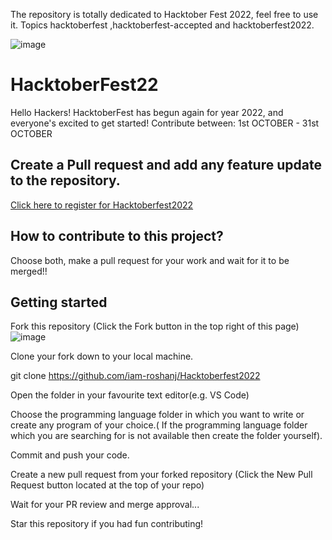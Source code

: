  The repository is totally dedicated to Hacktober Fest 2022, feel free to use it. Topics hacktoberfest ,hacktoberfest-accepted and hacktoberfest2022.

![image](https://user-images.githubusercontent.com/84196979/198001252-84a8aab2-9804-4a7a-9ae2-dd9d5a539f7b.png)



# HacktoberFest22

Hello Hackers! HacktoberFest has begun again for year 2022, and everyone's excited to get started! Contribute between:
1st OCTOBER - 31st OCTOBER

## Create a Pull request and add any feature update to the repository.

[Click here to register for Hacktoberfest2022](https://hacktoberfest.com/)

## How to contribute to this project?

Choose both, make a pull request for your work and wait for it to be merged!!

## Getting started

  Fork this repository (Click the Fork button in the top right of this page)
  ![image](https://user-images.githubusercontent.com/84196979/198003700-733a3fcf-fe13-48b8-97ab-e3dae2c65935.png)

  
  Clone your fork down to your local machine.
  
  git clone https://github.com/iam-roshanj/Hacktoberfest2022
  
  Open the folder in your favourite text editor(e.g. VS Code)
  
  Choose the programming language folder in which you want to write or create any program of your choice.( If the programming language folder which you are searching for is not available then create the folder yourself).

   Commit and push your code.

   Create a new pull request from your forked repository (Click the New Pull Request button located at the top of your repo)

   Wait for your PR review and merge approval...

   Star this repository if you had fun contributing!
